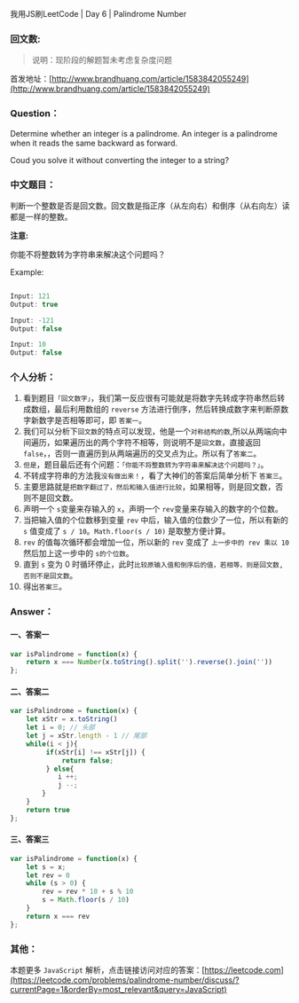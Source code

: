 我用JS刷LeetCode | Day 6 |  Palindrome Number
### 回文数:

> 说明：现阶段的解题暂未考虑复杂度问题

首发地址：[http://www.brandhuang.com/article/1583842055249](http://www.brandhuang.com/article/1583842055249)

### Question：
Determine whether an integer is a palindrome. An integer is a palindrome when it reads the same backward as forward.

Coud you solve it without converting the integer to a string?

### 中文题目：

判断一个整数是否是回文数。回文数是指正序（从左向右）和倒序（从右向左）读都是一样的整数。

**注意:**

你能不将整数转为字符串来解决这个问题吗？

Example:

```javascript

Input: 121
Output: true

Input: -121
Output: false

Input: 10
Output: false

```

### 个人分析：

1. 看到题目`「回文数字」`，我们第一反应很有可能就是将数字先转成字符串然后转成数组，最后利用数组的 `reverse` 方法进行倒序，然后转换成数字来判断原数字新数字是否相等即可，即 `答案一`。
2. 我们可以分析下`回文数`的特点可以发现，他是一个`对称结构的数`,所以从两端向中间遍历，如果遍历出的两个字符不相等，则说明不是`回文数`，直接返回 `false`，，否则一直遍历到从两端遍历的交叉点为止。所以有了`答案二`。
3. `但是`，题目最后还有个问题：`「你能不将整数转为字符串来解决这个问题吗？」`。
4. 不转成字符串的方法我`没有做出来！`，看了大神们的答案后简单分析下 `答案三`。
5. 主要思路就是`把数字翻过了，然后和输入值进行比较`，如果相等，则是回文数，否则不是回文数。
6. 声明一个 `s`变量来存输入的 `x`，声明一个 `rev`变量来存输入的数字的个位数。
7. 当把输入值的个位数移到变量 `rev` 中后，输入值的位数少了一位，所以有新的 `s` 值变成了 `s / 10`。`Math.floor(s / 10)` 是取整方便计算。
8. `rev` 的值每次循环都会增加一位，所以新的 `rev` 变成了 `上一步中的 rev 乘以 10`然后加上这一步中的 `s的个位数`。
9. 直到 `s` 变为 0 时循环停止，此时`比较原输入值和倒序后的值，若相等，则是回文数,否则不是回文数`。
10. 得出`答案三`。

### Answer：

#### 一、答案一
```js
var isPalindrome = function(x) {
    return x === Number(x.toString().split('').reverse().join(''))
};
```


#### 二、答案二
```js
var isPalindrome = function(x) {
    let xStr = x.toString()
    let i = 0; // 头部
    let j = xStr.length - 1 // 尾部
    while(i < j){
         if(xStr[i] !== xStr[j]) {
             return false;
         } else{
            i ++;
            j --;
        }
    }
    return true
};
```
#### 三、答案三
```js
var isPalindrome = function(x) {
    let s = x;
    let rev = 0
    while (s > 0) {
        rev = rev * 10 + s % 10
        s = Math.floor(s / 10)
    }
    return x === rev
};
```



### 其他：

本题更多 `JavaScript` 解析，点击链接访问对应的答案：[https://leetcode.com](https://leetcode.com/problems/palindrome-number/discuss/?currentPage=1&orderBy=most_relevant&query=JavaScript)


